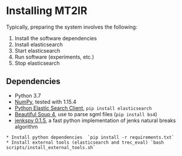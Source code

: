 # Installing MT2IR

Typically, preparing the system involves the following:

1. Install the software dependencies
1. Install elasticsearch
1. Start elasticsearch
1. Run software (experiments, etc.)
1. Stop elasticsearch

## Dependencies
* Python 3.7
* [NumPy](http://www.numpy.org/), tested with 1.15.4
* [Python Elastic Search Client](https://elasticsearch-py.readthedocs.io/en/master/), `pip install elasticsearch`
* [Beautiful Soup 4](https://www.crummy.com/software/BeautifulSoup/bs4/doc/), use to parse sgml files (`pip install bs4`)
* [jenkspy 0.1.5](https://github.com/mthh/jenkspy), a fast python implementation of jenks natural breaks algorithm


``` Installation
* Install python dependencies  `pip install -r requirements.txt`
* Install external tools (elasticsearch and trec_eval) `bash scripts/install_external_tools.sh`
```
